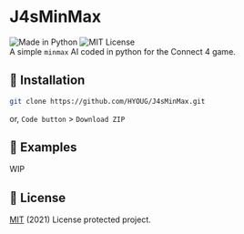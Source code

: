 # J4sMinMax
![Made in Python](https://img.shields.io/badge/Made%20in-Python-blue) ![MIT License](https://img.shields.io/badge/License-MIT-green) \
A simple `minmax` AI coded in python for the Connect 4 game.

## 💾 Installation
```bash
git clone https://github.com/HYOUG/J4sMinMax.git
```
or, `Code button` > `Download ZIP`

## 📌 Examples
WIP

## 📜 License 
[MIT](https://choosealicense.com/licenses/mit/) (2021) License protected project.

